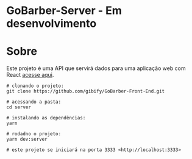 # GoBarber-Server - Em desenvolvimento

# Sobre
Este projeto é uma API que servirá dados para uma aplicação web com React [acesse aqui](https://github.com/gibify/GoBarber-Front-End).

```shell 
# clonando o projeto:
git clone https://github.com/gibify/GoBarber-Front-End.git

# acessando a pasta:
cd server

# instalando as dependências:
yarn 

# rodadno o projeto:
yarn dev:server

# este projeto se iniciará na porta 3333 <http://localhost:3333>
```

